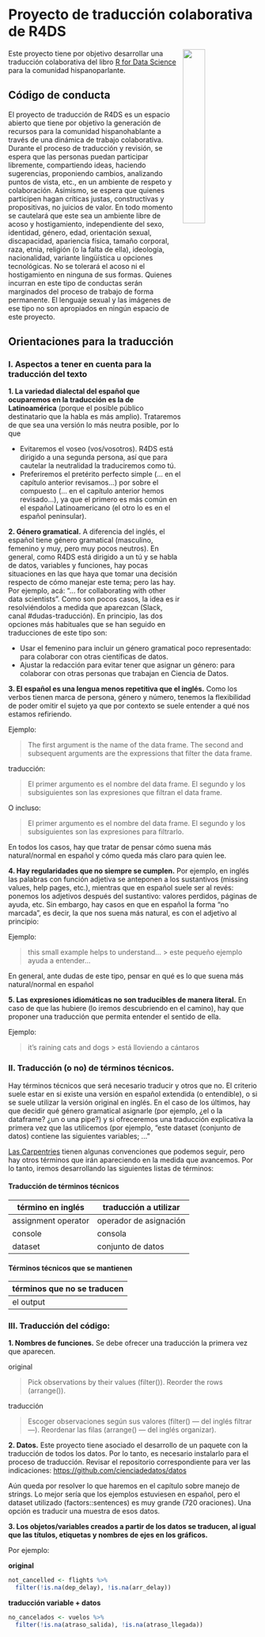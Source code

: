 # Proyecto de traducción colaborativa de R4DS

<a href="url"><img src="https://github.com/cienciadedatos/descripcion-y-orientaciones/blob/master/R4DS.png" align="right" width="30%"></a>

Este proyecto tiene por objetivo desarrollar una traducción colaborativa del libro [R for Data Science](http://r4ds.had.co.nz/) para la comunidad hispanoparlante. 


## Código de conducta
El proyecto de traducción de R4DS es un espacio abierto que tiene por objetivo la generación de recursos para la comunidad hispanohablante a través de una dinámica de trabajo colaborativa. Durante el proceso de traducción y revisión, se espera que las personas puedan participar libremente, compartiendo ideas, haciendo sugerencias, proponiendo cambios, analizando puntos de vista, etc., en un ambiente de respeto y colaboración. Asimismo, se espera que quienes participen hagan críticas justas, constructivas y propositivas, no juicios de valor. 
En todo momento se cautelará que este sea un ambiente libre de acoso y hostigamiento, independiente del sexo, identidad, género, edad, orientación sexual, discapacidad, apariencia física, tamaño corporal, raza, etnia, religión (o la falta de ella), ideología, nacionalidad, variante lingüística u opciones tecnológicas. No se tolerará el acoso ni el hostigamiento en ninguna de sus formas. Quienes incurran en este tipo de conductas serán marginados del proceso de trabajo de forma permanente. El lenguaje sexual y las imágenes de ese tipo no son apropiados en ningún espacio de este proyecto. 

## Orientaciones para la traducción

### I. Aspectos a tener en cuenta para la traducción del texto

__1. La variedad dialectal del español que ocuparemos en la traducción es la de Latinoamérica__ (porque el posible público destinatario que la habla es más amplio). Trataremos de que sea una versión lo más neutra posible, por lo que

* Evitaremos el voseo (vos/vosotros). R4DS está dirigido a una segunda persona, así que para cautelar la neutralidad la traduciremos como tú.
* Preferiremos el pretérito perfecto simple (... en el capítulo anterior revisamos...) por sobre el compuesto (... en el capítulo anterior hemos revisado...), ya que el primero es más común en el español Latinoamericano (el otro lo es en el español peninsular). 


__2. Género gramatical.__ A diferencia del inglés, el español tiene género gramatical (masculino, femenino y muy, pero muy pocos neutros). En general, como R4DS está dirigido a un tú y se habla de datos, variables y funciones, hay pocas situaciones en las que haya que tomar una decisión respecto de cómo manejar este tema; pero las hay. Por ejemplo, acá: “... for collaborating with other data scientists”. Como son pocos casos, la idea es ir resolviéndolos a medida que aparezcan (Slack, canal #dudas-traducción).  En principio, las dos opciones más habituales que se han seguido en traducciones de este tipo son: 

* Usar el femenino para incluir un género gramatical poco representado: para colaborar con otras científicas de datos. 
* Ajustar la redacción para evitar tener que asignar un género: para colaborar con otras personas que trabajan en Ciencia de Datos. 

__3. El español es una lengua menos repetitiva que el inglés.__ Como los verbos tienen marca de persona, género y número, tenemos la flexibilidad de poder omitir el sujeto ya que por contexto se suele entender a qué nos estamos refiriendo. 

Ejemplo:
> The first argument is the name of the data frame. The second and subsequent arguments are the expressions that filter the data frame. 

traducción:
> El primer argumento es el nombre del data frame. El segundo y los subsiguientes son las expresiones que filtran el data frame. 

O incluso:
> El primer argumento es el nombre del data frame. El segundo y los subsiguientes son las expresiones para filtrarlo. 

En todos los casos, hay que tratar de pensar cómo suena más natural/normal en español y cómo queda más claro para quien lee. 

__4. Hay regularidades que no siempre se cumplen.__ Por ejemplo, en inglés las palabras con función adjetiva se anteponen a los sustantivos (missing values, help pages, etc.), mientras que en español suele ser al revés: ponemos los adjetivos después del sustantivo: valores perdidos, páginas de ayuda, etc. 
Sin embargo, hay casos en que en español la forma “no marcada”, es decir, la que nos suena más natural, es con el adjetivo al principio: 

Ejemplo: 
> this small example helps to understand… > este pequeño ejemplo ayuda a entender...

En general, ante dudas de este tipo, pensar en qué es lo que suena más natural/normal en español

__5. Las expresiones idiomáticas no son traducibles de manera literal.__ En caso de que las hubiere (lo iremos descubriendo en el camino), hay que proponer una traducción que permita entender el sentido de ella. 

Ejemplo:  
> it’s raining cats and dogs > está lloviendo a cántaros

### II. Traducción (o no) de términos técnicos.
Hay términos técnicos que será necesario traducir y otros que no. El criterio suele estar en si existe una versión en español extendida (o entendible), o si se suele utilizar la versión original en inglés. En el caso de los últimos, hay que decidir qué género gramatical asignarle (por ejemplo, ¿el o la dataframe? ¿un o una pipe?) y si ofreceremos una traducción explicativa la primera vez que las utilicemos (por ejemplo, “este dataset (conjunto de datos) contiene las siguientes variables; ...”

[Las Carpentries](https://github.com/Carpentries-ES/board/blob/master/Convenciones_Traduccion.md) tienen algunas convenciones que podemos seguir, pero hay otros términos que irán apareciendo en la medida que avancemos. Por lo tanto, iremos desarrollando las siguientes listas de términos:

#### Traducción de términos técnicos

| término en inglés | traducción a utilizar |
| ----------- | ----------- |
| assignment operator | operador de asignación |
| console | consola |
| dataset | conjunto de datos |


#### Términos técnicos que se mantienen

| términos que no se traducen |
| ----------------------------|
| el output |

### III. Traducción del código: 

__1. Nombres de funciones.__ Se debe ofrecer una traducción la primera vez que aparecen. 

original
> Pick observations by their values (filter()).
> Reorder the rows (arrange()).

traducción
> Escoger observaciones según sus valores (filter()  — del inglés filtrar—).
> Reordenar las filas (arrange()  — del inglés organizar).

__2. Datos.__ Este proyecto tiene asociado el desarrollo de un paquete con la traducción de todos los datos. Por lo tanto, es necesario instalarlo para el proceso de traducción. Revisar el repositorio correspondiente para ver las indicaciones: https://github.com/cienciadedatos/datos

Aún queda por resolver lo que haremos en el capítulo sobre manejo de strings. Lo mejor sería que los ejemplos estuviesen en español, pero el dataset utilizado (factors::sentences) es muy grande (720 oraciones). Una opción es traducir una muestra de esos datos. 

__3. Los objetos/variables creados a partir de los datos se traducen, al igual que las títulos, etiquetas y nombres de ejes en los gráficos.__

Por ejemplo:

__original__
```r
not_cancelled <- flights %>% 
  filter(!is.na(dep_delay), !is.na(arr_delay))
  ```
  
  __traducción variable + datos__
```r
no_cancelados <- vuelos %>% 
  filter(!is.na(atraso_salida), !is.na(atraso_llegada))
  ```
